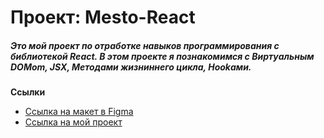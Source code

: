 # Проект: Mesto-React

##### Это мой проект по отработке навыков программирования с библиотекой React. В этом проекте я познакомимся с Виртуальным DOMom, JSX, Методами жизниннего цикла, Hookами.

**Cсылки**

* [Ссылка на макет в Figma](https://www.figma.com/file/2cn9N9jSkmxD84oJik7xL7/JavaScript.-Sprint-4?node-id=0%3A1)
* [Ссылка на мой проект](https://mikhailpoluboyarinov.github.io/mesto/)
